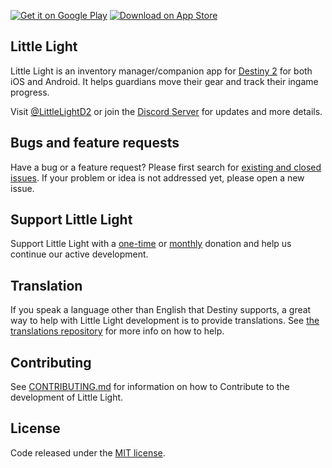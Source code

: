
[![Get it on Google Play](https://play.google.com/intl/en_us/badges/images/badge_new.png)](https://play.google.com/store/apps/details?id=me.markezine.luzinha)
[![Download on App Store](https://linkmaker.itunes.apple.com/en-us/badge-lrg.svg?releaseDate=2018-04-22&kind=iossoftware&bubble=ios_apps)](https://itunes.apple.com/us/app/little-light-for-destiny-2/id1373037254?mt=8)


## Little Light
Little Light is an inventory manager/companion app for [Destiny 2](http://destinythegame.com/) for both iOS and Android. It helps guardians move their gear and track their ingame progress.

Visit [@LittleLightD2](http://twitter.com/LittleLightD2) or join the [Discord Server](https://discord.gg/dTKhBD) for updates and more details.

## Bugs and feature requests
Have a bug or a feature request? Please first search for [existing and closed issues](https://github.com/LittleLightForDestiny/LittleLight/issues). If your problem or idea is not addressed yet, please open a new issue.

## Support Little Light
Support Little Light with a [one-time](https://ko-fi.com/littlelight) or [monthly](https://www.patreon.com/littlelightD2) donation and help us continue our active development.

## Translation
If you speak a language other than English that Destiny supports, a great way to help with Little Light development is to provide translations. See [the translations repository](https://github.com/LittleLightForDestiny/LittleLightTranslations) for more info on how to help.

## Contributing

See [CONTRIBUTING.md](https://github.com/littlelight-destiny/littlelight/blob/master/docs/CONTRIBUTING.md) for information on how to Contribute to the development of Little Light.

## License
Code released under the [MIT license](http://choosealicense.com/licenses/mit/).
